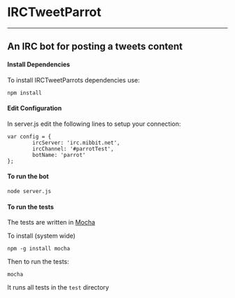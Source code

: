 # IRCTweetParrot
***

## An IRC bot for posting a tweets content

#### Install Dependencies
To install IRCTweetParrots dependencies use:

	npm install

#### Edit Configuration
In server.js edit the following lines to setup your connection:

	var config = {
	        ircServer: 'irc.mibbit.net',
	        ircChannel: '#parrotTest',
	        botName: 'parrot'
	};
	
#### To run the bot
	node server.js
	
#### To run the tests

The tests are written in [Mocha](http://visionmedia.github.com/mocha/)

To install (system wide)

	npm -g install mocha
	
Then to run the tests:

	mocha
	
It runs all tests in the `test` directory

